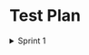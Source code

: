 

# Test Plan
<details><summary>Sprint 1</summary>
 <p>
   
| Test Items | Feature to be tested | Approach | Testing task  | Responsbility | Schedule |  Pass/Fail |
| --- | --- | ---  | --- | --- | --- | --- |
| Login page | Functionality for the login email and password. | Manual testing | Email and password must be entered in the login form. | Zal, Akshay, Ahsan | 26-27 feb'23 | Pass |
| Registration Page | Functionality of the registration page and the specifications for the various fields. | Manual testing | Click on 'Register for our site!' button and try signing up with username, email and password  | Zal, Akshay, Ahsan | 26-27 feb'23 | Pass |
| Link between signup page and login page | Link between sign up page and login page after filling out the sign up details | Manual testing | After registering, it should go to the sign-in page and allow users to log in using their new login information. | Zal, Akshay, Ahsan | 26-27 feb'23 | Pass |
| API response | API response | Manual testing using the Postman application. | Validating the response received using postman | Akshay | 27-28 feb'23 | Pass |
| Database | Database | Check by examining | Putting in a user name and password, then searching the database for that entry  | Cristofer, Joshua | 27-28 feb'23  | Pass |
</p>
</details>

